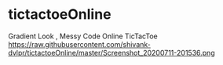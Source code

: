 # tictactoeOnline
Gradient Look , Messy Code Online TicTacToe
https://raw.githubusercontent.com/shivank-dvlpr/tictactoeOnline/master/Screenshot_20200711-201536.png
